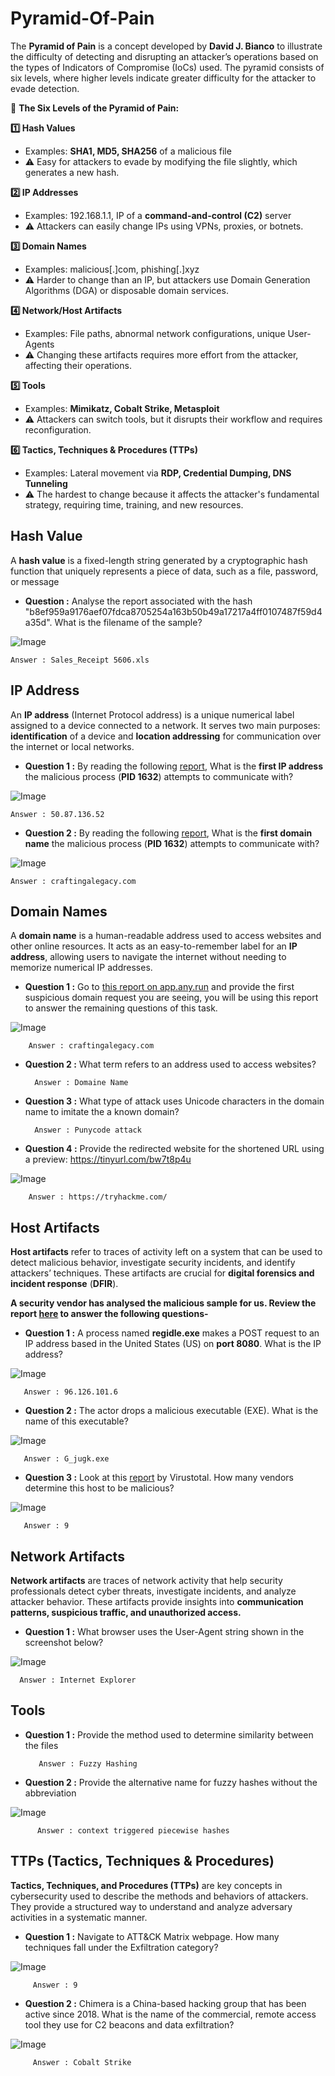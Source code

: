 # Pyramid-Of-Pain
The **Pyramid of Pain** is a concept developed by **David J. Bianco** to illustrate the difficulty of detecting and disrupting an attacker’s operations based on the types of Indicators of Compromise (IoCs) used. The pyramid consists of six levels, where higher levels indicate greater difficulty for the attacker to evade detection.



🔺 **The Six Levels of the Pyramid of Pain:**

**1️⃣ Hash Values**

* Examples: **SHA1, MD5, SHA256** of a malicious file
* ⚠️ Easy for attackers to evade by modifying the file slightly, which generates a new hash.

**2️⃣ IP Addresses**

* Examples: 192.168.1.1, IP of a **command-and-control (C2)** server
* ⚠️ Attackers can easily change IPs using VPNs, proxies, or botnets.

**3️⃣ Domain Names**

* Examples: malicious[.]com, phishing[.]xyz
* ⚠️ Harder to change than an IP, but attackers use Domain Generation Algorithms (DGA) or disposable domain services.

**4️⃣ Network/Host Artifacts**

* Examples: File paths, abnormal network configurations, unique User-Agents
* ⚠️ Changing these artifacts requires more effort from the attacker, affecting their operations.

**5️⃣ Tools**

* Examples: **Mimikatz, Cobalt Strike, Metasploit**
* ⚠️ Attackers can switch tools, but it disrupts their workflow and requires reconfiguration.

**6️⃣ Tactics, Techniques & Procedures (TTPs)**

* Examples: Lateral movement via **RDP, Credential Dumping, DNS Tunneling**
* ⚠️ The hardest to change because it affects the attacker's fundamental strategy, requiring time, training, and new resources.

## Hash Value
A **hash value** is a fixed-length string generated by a cryptographic hash function that uniquely represents a piece of data, such as a file, password, or message

* **Question :** Analyse the report associated with the hash "b8ef959a9176aef07fdca8705254a163b50b49a17217a4ff0107487f59d4a35d". What is the filename of the sample?

![Image](https://github.com/user-attachments/assets/92828f0b-7a0e-41d9-a7ab-0636b34255d0)

    Answer : Sales_Receipt 5606.xls

## IP Address

An **IP address** (Internet Protocol address) is a unique numerical label assigned to a device connected to a network. It serves two main purposes: **identification** of a device and **location addressing** for communication over the internet or local networks.

* **Question 1 :** By reading the following [report](https://assets.tryhackme.com/additional/pyramidofpain/task3-anyrun.pdf),  What is the **first IP address** the malicious process (**PID 1632**) attempts to communicate with?

![Image](https://github.com/user-attachments/assets/5072ebe5-64ba-4074-a0b0-d9cf32dc32be)

    Answer : 50.87.136.52

* **Question 2 :** By reading the following [report](https://assets.tryhackme.com/additional/pyramidofpain/task3-anyrun.pdf), What is the **first domain name** the malicious process (**PID 1632**) attempts to communicate with?

![Image](https://github.com/user-attachments/assets/dfe35a0d-06a0-4f2d-a6c9-3fbfb50ac133)

    Answer : craftingalegacy.com

## Domain Names

A **domain name** is a human-readable address used to access websites and other online resources. It acts as an easy-to-remember label for an **IP address**, allowing users to navigate the internet without needing to memorize numerical IP addresses.

- **Question 1 :** Go to [this report on app.any.run](https://app.any.run/tasks/a66178de-7596-4a05-945d-704dbf6b3b90) and provide the first suspicious domain request you are seeing, you will be using this report to answer the remaining questions of this task.

![Image](https://github.com/user-attachments/assets/26469c3c-09a4-4107-9349-c5577c886398)

        Answer : craftingalegacy.com

- **Question 2 :** What term refers to an address used to access websites?

        Answer : Domaine Name
    
- **Question 3 :** What type of attack uses Unicode characters in the domain name to imitate the a known domain?

        Answer : Punycode attack

 - **Question 4 :** Provide the redirected website for the shortened URL using a preview: https://tinyurl.com/bw7t8p4u

![Image](https://github.com/user-attachments/assets/005919f6-c5ee-4440-bd16-8cb53cb99834)

        Answer : https://tryhackme.com/

## Host Artifacts
**Host artifacts** refer to traces of activity left on a system that can be used to detect malicious behavior, investigate security incidents, and identify attackers’ techniques. These artifacts are crucial for **digital forensics and incident response** (**DFIR**).

**A security vendor has analysed the malicious sample for us. Review the report [here](https://assets.tryhackme.com/additional/pyramidofpain/task5-report.pdf) to answer the following questions-** 

- **Question 1 :** A process named **regidle.exe** makes a POST request to an IP address based in the United States (US) on **port 8080**. What is the IP address?

![Image](https://github.com/user-attachments/assets/b782d759-e622-4e5c-b068-bbc869b68885)

       Answer : 96.126.101.6
- **Question 2 :** The actor drops a malicious executable (EXE). What is the name of this executable?

![Image](https://github.com/user-attachments/assets/254c1a77-a052-4544-83ff-f675f659d7f5)

       Answer : G_jugk.exe

- **Question 3 :** Look at this [report](https://assets.tryhackme.com/additional/pyramidofpain/vtotal2.png) by Virustotal. How many vendors determine this host to be malicious?

![Image](https://github.com/user-attachments/assets/42077522-4f8b-411a-acb8-8692509fddc7)

       Answer : 9

## Network Artifacts 

**Network artifacts** are traces of network activity that help security professionals detect cyber threats, investigate incidents, and analyze attacker behavior. These artifacts provide insights into **communication patterns, suspicious traffic, and unauthorized access.**

- **Question 1 :** What browser uses the User-Agent string shown in the screenshot below?

![Image](https://github.com/user-attachments/assets/b2714da5-91a1-4d0b-b024-be0d7b00c6df)

      Answer : Internet Explorer

## Tools

* **Question 1 :** Provide the method used to determine similarity between the files 

         Answer : Fuzzy Hashing

* **Question 2 :** Provide the alternative name for fuzzy hashes without the abbreviation

![Image](https://github.com/user-attachments/assets/1bbda0a1-ba44-4dfb-9a4a-a74a98fefb12)

          Answer : context triggered piecewise hashes

## TTPs (Tactics, Techniques & Procedures)
**Tactics, Techniques, and Procedures (TTPs)** are key concepts in cybersecurity used to describe the methods and behaviors of attackers. They provide a structured way to understand and analyze adversary activities in a systematic manner.

- **Question 1 :** Navigate to ATT&CK Matrix webpage. How many techniques fall under the Exfiltration category?

![Image](https://github.com/user-attachments/assets/31c722a8-7669-4d28-a838-8f2cc281d978)

         Answer : 9

- **Question 2 :** Chimera is a China-based hacking group that has been active since 2018. What is the name of the commercial, remote access tool they use for C2 beacons and data exfiltration?

![Image](https://github.com/user-attachments/assets/1de65d62-500b-41fc-95c4-5416b55eda7d)

         Answer : Cobalt Strike
